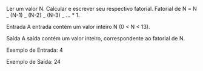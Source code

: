 Ler um valor N. Calcular e escrever seu respectivo fatorial. Fatorial de N = N _ (N-1) _ (N-2) _ (N-3) _ ... \* 1.

Entrada
A entrada contém um valor inteiro N (0 < N < 13).

Saída
A saída contém um valor inteiro, correspondente ao fatorial de N.

Exemplo de Entrada:
4

Exemplo de Saída:
24
